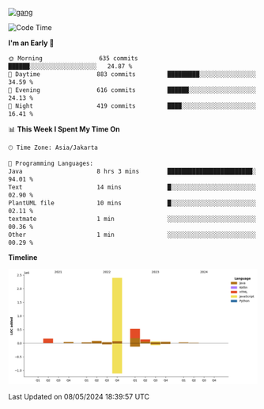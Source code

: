 <!-- [<img src='https://dev.karakun.com/assets/posts/2018-09-16-jc-java-article/3duke_suspects.jpg' alt='java'>](https://github.com/yeahbutstill) -->
[<img src='https://asset-2.tstatic.net/tribunnewswiki/foto/bank/images/Mozart.jpg' alt='gang'>](https://github.com/yeahbutstill)

<!--START_SECTION:waka-->
![Code Time](http://img.shields.io/badge/Code%20Time-2%2C660%20hrs%208%20mins-blue)

**I'm an Early 🐤** 

```text
🌞 Morning                635 commits         ██████░░░░░░░░░░░░░░░░░░░   24.87 % 
🌆 Daytime                883 commits         █████████░░░░░░░░░░░░░░░░   34.59 % 
🌃 Evening                616 commits         ██████░░░░░░░░░░░░░░░░░░░   24.13 % 
🌙 Night                  419 commits         ████░░░░░░░░░░░░░░░░░░░░░   16.41 % 
```


📊 **This Week I Spent My Time On** 

```text
🕑︎ Time Zone: Asia/Jakarta

💬 Programming Languages: 
Java                     8 hrs 3 mins        ████████████████████████░   94.01 % 
Text                     14 mins             █░░░░░░░░░░░░░░░░░░░░░░░░   02.90 % 
PlantUML file            10 mins             █░░░░░░░░░░░░░░░░░░░░░░░░   02.11 % 
textmate                 1 min               ░░░░░░░░░░░░░░░░░░░░░░░░░   00.36 % 
Other                    1 min               ░░░░░░░░░░░░░░░░░░░░░░░░░   00.29 % 
```

**Timeline**

![Lines of Code chart](https://raw.githubusercontent.com/yeahbutstill/yeahbutstill/main/assets/bar_graph.png)


 Last Updated on 08/05/2024 18:39:57 UTC
<!--END_SECTION:waka-->
